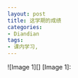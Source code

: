 ```yaml
---
layout: post
title: 这学期的成绩
categories:
- Diandian
tags:
- 课内学习, 
---
```

!\[Image 1\]\[\] \[Image 1\]: